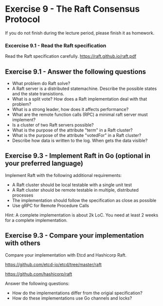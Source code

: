 # Exercise 9 - The Raft Consensus Protocol

If you do not finish during the lecture period, please finish it as homework.

### Excercise 9.1 - Read the Raft specification
Read the Raft specification carefully. 
https://raft.github.io/raft.pdf

## Exercise 9.1 - Answer the following questions
- What problem do Raft solve?
- A Raft server is a distributed statemachine. Describe the possible states and the state transistions.
- What is a split vote? How does a Raft implementation deal with that problem?
- What is a strong leader, how does it affects performance?
- What are the remote function calls (RPC) a minimal raft server must implement?
- Is a cluster of two Raft servers possible?
- What is the purpose of the attribute "term" in a Raft cluster?
- What is the purpose of the attribute "votedFor" in a Raft cluster?
- Describe how data is written to the log. When gets the data visible?

## Exercise 9.3 - Implement Raft in Go (optional in your preferred language)
Implement Raft with the following additional requirements:
- A Raft cluster should be local testable with a single unit test
- A Raft cluster should be remote testable in multiple, distributed processes
- The implementation should follow the specification as close as possible
- Use gRPC for Remote Procedure Calls

Hint: A complete implementation is about 2k LoC. You need at least 2 weeks for a complete implementation.

## Exercise 9.3 - Compare your implementation with others
Compare your implementation with Etcd and Hashicorp Raft. 

https://github.com/etcd-io/etcd/tree/master/raft

https://github.com/hashicorp/raft

Answer the following questions:
- How do the implementations differ from the origial specification?
- How do these implementations use Go channels and locks?


